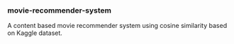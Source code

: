 ### movie-recommender-system
A content based movie recommender system using cosine similarity based on Kaggle dataset.
 
